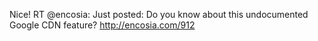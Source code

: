 <!--
id: 211815153
link: http://kevinisom.info/post/211815153/nice-rt-encosia-just-posted-do-you-know-about
slug: nice-rt-encosia-just-posted-do-you-know-about
date: Tue Oct 13 2009 21:13:29 GMT+1300 (NZDT)
raw: {"blog_name":"kevinisom","id":211815153,"post_url":"http://kevinisom.info/post/211815153/nice-rt-encosia-just-posted-do-you-know-about","slug":"nice-rt-encosia-just-posted-do-you-know-about","type":"text","date":"2009-10-13 08:13:29 GMT","timestamp":1255421609,"state":"published","format":"html","reblog_key":"I9EdQhhl","tags":[],"short_url":"http://tmblr.co/Zw68YyCe0hn","highlighted":[],"feed_item":"http://twitter.com/kev_nz/statuses/4829680742","from_feed_id":"650289","note_count":0,"title":null,"body":"<p>Nice! RT @encosia: Just posted: Do you know about this undocumented Google CDN feature? <a href=\"http://encosia.com/912\" target=\"_blank\">http://encosia.com/912</a></p>"}
publish: 2009-10-013
tags: 
title: null
-->


Nice! RT @encosia: Just posted: Do you know about this undocumented
Google CDN feature? <http://encosia.com/912>


